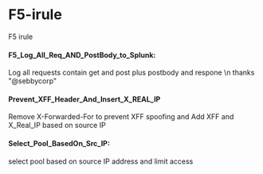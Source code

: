 # F5-irule
F5 irule 

#### F5_Log_All_Req_AND_PostBody_to_Splunk: 
Log all requests contain get and post plus postbody and respone \n
thanks "@sebbycorp"

#### Prevent_XFF_Header_And_Insert_X_REAL_IP
Remove X-Forwarded-For to prevent XFF spoofing and Add XFF and X_Real_IP based on source IP 

#### Select_Pool_BasedOn_Src_IP:
select pool based on source IP address and limit access
